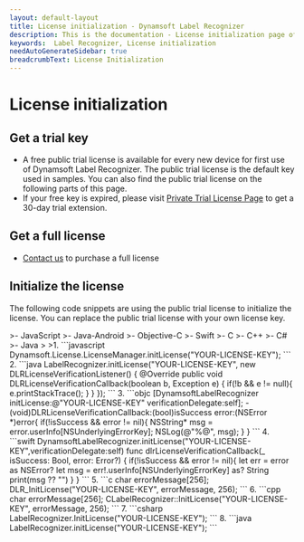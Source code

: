 ```yaml
---
layout: default-layout
title: License initialization - Dynamsoft Label Recognizer
description: This is the documentation - License initialization page of Dynamsoft Label Recognizer.
keywords:  Label Recognizer, License initialization
needAutoGenerateSidebar: true
breadcrumbText: License Initialization
---
```


# License initialization

## Get a trial key

- A free public trial license is available for every new device for first use of Dynamsoft Label Recognizer. The public trial license is the default key used in samples. You can also find the public trial license on the following parts of this page.
- If your free key is expired, please visit <a href="https://www.dynamsoft.com/customer/license/trialLicense?product=dlr&utm_source=docs" target="_blank">Private Trial License Page</a> to get a 30-day trial extension.

## Get a full license

- [Contact us](https://www.dynamsoft.com/company/contact/)  to purchase a full license

## Initialize the license

The following code snippets are using the public trial license to initialize the license. You can replace the public trial license with your own license key.

<div class="sample-code-prefix"></div>
>- JavaScript
>- Java-Android
>- Objective-C
>- Swift
>- C
>- C++
>- C#
>- Java
>
>1. 
```javascript
Dynamsoft.License.LicenseManager.initLicense("YOUR-LICENSE-KEY");
```     
2. 
```java
LabelRecognizer.initLicense("YOUR-LICENSE-KEY", new DLRLicenseVerificationListener() {
    @Override
    public void DLRLicenseVerificationCallback(boolean b, Exception e) {
        if(!b && e != null){
            e.printStackTrace();
        }
    }
});
```
3. 
```objc
[DynamsoftLabelRecognizer initLicense:@"YOUR-LICENSE-KEY" verificationDelegate:self];
- (void)DLRLicenseVerificationCallback:(bool)isSuccess error:(NSError *)error{
    if(!isSuccess && error != nil){
        NSString* msg = error.userInfo[NSUnderlyingErrorKey];
        NSLog(@"%@", msg);
    }
}
```
4. 
```swift
DynamsoftLabelRecognizer.initLicense("YOUR-LICENSE-KEY",verificationDelegate:self)
func dlrLicenseVerificationCallback(_ isSuccess: Bool, error: Error?) {
    if(!isSuccess && error != nil){
        let err = error as NSError?
        let msg = err!.userInfo[NSUnderlyingErrorKey] as? String
        print(msg ?? "")
    }
}
```
5. 
```c
char errorMessage[256];
DLR_InitLicense("YOUR-LICENSE-KEY", errorMessage, 256);
```
6. 
```cpp
char errorMessage[256];
CLabelRecognizer::InitLicense("YOUR-LICENSE-KEY", errorMessage, 256);
```   
7. 
```csharp
LabelRecognizer.InitLicense("YOUR-LICENSE-KEY");
```
8. 
```java
LabelRecognizer.initLicense("YOUR-LICENSE-KEY");
```

